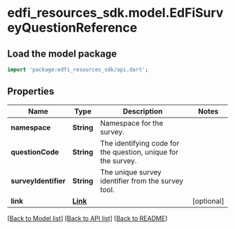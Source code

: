 # edfi_resources_sdk.model.EdFiSurveyQuestionReference

## Load the model package
```dart
import 'package:edfi_resources_sdk/api.dart';
```

## Properties
Name | Type | Description | Notes
------------ | ------------- | ------------- | -------------
**namespace** | **String** | Namespace for the survey. | 
**questionCode** | **String** | The identifying code for the question, unique for the survey. | 
**surveyIdentifier** | **String** | The unique survey identifier from the survey tool. | 
**link** | [**Link**](Link.md) |  | [optional] 

[[Back to Model list]](../README.md#documentation-for-models) [[Back to API list]](../README.md#documentation-for-api-endpoints) [[Back to README]](../README.md)


